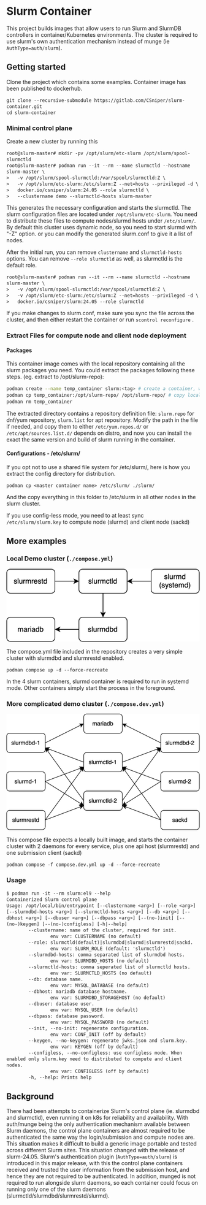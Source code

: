 # Slurm Container

This project builds images that allow users to run Slurm and SlurmDB controllers in container/Kubernetes environments. The cluster is required to use slurm's own authentication mechanism instead of munge (ie `AuthType=auth/slurm`). 

## Getting started

Clone the project which contains some examples. Container image has been published to dockerhub.
```
git clone --recursive-submodule https://gitlab.com/CSniper/slurm-container.git
cd slurm-container
```

### Minimal control plane
Create a new cluster by running this
```
root@slurm-master# mkdir -pv /opt/slurm/etc-slurm /opt/slurm/spool-slurmctld
root@slurm-master# podman run --it --rm --name slurmctld --hostname slurm-master \
>	-v /opt/slurm/spool-slurmctld:/var/spool/slurmctld:Z \
>	-v /opt/slurm/etc-slurm:/etc/slurm:Z --net=hosts --privileged -d \
>	docker.io/csniper/slurm:24.05 --role slurmctld \
>	--clustername demo --slurmctld-hosts slurm-master
```
This generates the necessary configuration and starts the slurmctld. The slurm configuration files are located under `/opt/slurm/etc-slurm`. You need to distribute these files to compute nodes/slurmd hosts under `/etc/slurm/`. By default this cluster uses dynamic node, so you need to start slurmd with "-Z" option. or you can modify the generated slurm.conf to give it a list of nodes. 

After the initial run, you can remove `clustername` and `slurmctld-hosts` options. You can remove `--role slurmctld` as well, as slurmctld is the default role.
```
root@slurm-master# podman run --it --rm --name slurmctld --hostname slurm-master \
>	-v /opt/slurm/spool-slurmctld:/var/spool/slurmctld:Z \
>	-v /opt/slurm/etc-slurm:/etc/slurm:Z --net=hosts --privileged -d \
>	docker.io/csniper/slurm:24.05 --role slurmctld 
```
If you make changes to slurm.conf, make sure you sync the file across the cluster, and then either restart the container or run `scontrol reconfigure` . 


### Extract Files for compute node and client node deployment
#### Packages
This container image comes with the local repository containing all the slurm packages you need. You could extract the packages following these steps. (eg. extract to /opt/slurm-repo):
```bash
podman create --name temp_container slurm:<tag> # create a container, without starting it
podman cp temp_container:/opt/slurm-repo/ /opt/slurm-repo/ # copy local repository
podman rm temp_container
```
The extracted directory contains a repository definition file: `slurm.repo` for dnf/yum repository, `slurm.list` for apt repository. Modify the path in the file if needed, and copy them to either `/etc/yum.repos.d/` or `/etc/apt/sources.list.d/` depends on distro, and now you can install the exact the same version and build of slurm running in the container. 
#### Configurations - /etc/slurm/
If you opt not to use a shared file system for /etc/slurm/, here is how you extract the config directory for distribution. 

```
podman cp <master container name> /etc/slurm/ ./slurm/
```
And the copy everything in this folder to /etc/slurm in all other nodes in the slurm cluster. 

If you use config-less mode, you need to at least sync `/etc/slurm/slurm.key` to compute node (slurmd) and client node (sackd)

## More examples

### Local Demo cluster (`./compose.yml`)
![demo cluster](./imgs/demo-cluster.drawio.svg)  

The compose.yml file included in the repository creates a very simple cluster with slurmdbd and slurmrestd enabled. 
```
podman compose up -d --force-recreate
```
In the 4 slurm containers, slurmd container is required to run in systemd mode. Other containers simply start the process in the foreground.

### More complicated demo cluster (`./compose.dev.yml`)
![demo cluster](./imgs/ha-compose.drawio.svg)  

This compose file expects a locally built image, and starts the container cluster with 2 daemons for every service, plus one api host (slurmrestd) and one submission client (sackd)

```
podman compose -f compose.dev.yml up -d --force-recreate
```

### Usage
```
$ podman run -it --rm slurm:el9 --help
Containerized Slurm control plane
Usage: /opt/local/bin/entrypoint [--clustername <arg>] [--role <arg>] [--slurmdbd-hosts <arg>] [--slurmctld-hosts <arg>] [--db <arg>] [--dbhost <arg>] [--dbuser <arg>] [--dbpass <arg>] [--(no-)init] [--(no-)keygen] [--(no-)configless] [-h|--help]
        --clustername: name of the cluster, required for init.
                env var: CLUSTERNAME (no default)
        --role: slurmctld(default)|slurmdbd|slurmd|slurmrestd|sackd.
                env var: SLURM_ROLE (default: 'slurmctld')
        --slurmdbd-hosts: comma separated list of slurmdbd hosts.
                env var: SLURMDBD_HOSTS (no default)
        --slurmctld-hosts: comma seperated list of slurmctld hosts.
                env var: SLURMCTLD_HOSTS (no default)
        --db: database name.
                env var: MYSQL_DATABASE (no default)
        --dbhost: mariadb database hostname.
                env var: SLURMDBD_STORAGEHOST (no default)
        --dbuser: database user.
                env var: MYSQL_USER (no default)
        --dbpass: database password.
                env var: MYSQL_PASSWORD (no default)
        --init, --no-init: regenerate configuration.
                env var: CONF_INIT (off by default)
        --keygen, --no-keygen: regenerate jwks.json and slurm.key.
                env var: KEYGEN (off by default)
        --configless, --no-configless: use configless mode. When enabled only slurm.key need to distributed to compute and client nodes.
                env var: CONFIGLESS (off by default)
        -h, --help: Prints help
```

## Background
There had been attempts to containerize Slurm's control plane (ie. slurmdbd and slurmctld), even running it on k8s for reliability and availability. With auth/munge being the only authentication mechanism available between Slurm daemons, the control plane containers are almost required to be authenticated the same way the login/submission and compute nodes are. This situation makes it difficult to build a generic image portable and tested across different Slurm sites. This situation changed with the release of slurm-24.05. Slurm's authentication plugin (`AuthType=auth/slurm`) is introduced in this major release, with this the control plane containers received and trusted the user information from the submission host, and hence they are not required to be authenticated. In addition, munged is not required to run alongside slurm daemons, so each container could focus on running only one of the slurm daemons (slurmctld/slurmdbd/slurmrestd/slurmd).  

